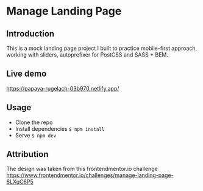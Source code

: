 # Manage Landing Page

## Introduction
This is a mock landing page project I built to practice mobile-first approach, working with sliders, autoprefixer for PostCSS and SASS + BEM.

## Live demo
https://papaya-rugelach-03b970.netlify.app/

## Usage
- Clone the repo
- Install dependencies ```$ npm install```
- Serve ```$ npm dev```

## Attribution
The design was taken from this frontendmentor.io challenge https://www.frontendmentor.io/challenges/manage-landing-page-SLXqC6P5
